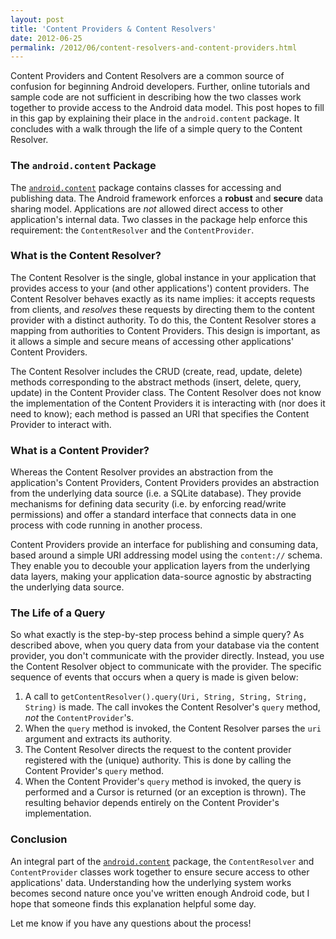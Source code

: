 ```yaml
---
layout: post
title: 'Content Providers & Content Resolvers'
date: 2012-06-25
permalink: /2012/06/content-resolvers-and-content-providers.html
---
```

Content Providers and Content Resolvers are a common source of confusion for beginning
Android developers. Further, online tutorials and sample code are not sufficient in
describing how the two classes work together to provide access to the Android data
model. This post hopes to fill in this gap by explaining their place in the
`android.content` package. It concludes with a walk through the life of a
simple query to the Content Resolver.

<!--more-->

### The `android.content` Package

The <a href="http://developer.android.com/reference/android/content/package-summary.html">`android.content`</a>
package contains classes for accessing and publishing data. The Android framework
enforces a **robust** and **secure** data sharing model. Applications are _not_
allowed direct access to other application's internal data. Two classes in the
package help enforce this requirement: the `ContentResolver` and the `ContentProvider`.

### What is the Content Resolver?

The Content Resolver is the single, global instance in your application that provides
access to your (and other applications') content providers. The Content Resolver
behaves exactly as its name implies: it accepts requests from clients, and _resolves_
these requests by directing them to the content provider with a distinct authority.
To do this, the Content Resolver stores a mapping from authorities to Content Providers.
This design is important, as it allows a simple and secure means of accessing other
applications' Content Providers.

The Content Resolver includes the CRUD (create, read, update, delete) methods corresponding
to the abstract methods (insert, delete, query, update) in the Content Provider class.
The Content Resolver does not know the implementation of the Content Providers it is
interacting with (nor does it need to know); each method is passed an URI that specifies
the Content Provider to interact with.

### What is a Content Provider?

Whereas the Content Resolver provides an abstraction from the application's Content Providers,
Content Providers provides an abstraction from the underlying data source
(i.e. a SQLite database). They provide mechanisms for defining data security (i.e. by
enforcing read/write permissions) and offer a standard interface that connects data
in one process with code running in another process.

Content Providers provide an interface for publishing and consuming data, based around a
simple URI addressing model using the `content://` schema. They enable you to decouble
your application layers from the underlying data layers, making your application
data-source agnostic by abstracting the underlying data source.

### The Life of a Query

So what exactly is the step-by-step process behind a simple query? As described above,
when you query data from your database via the content provider, you don't communicate
with the provider directly. Instead, you use the Content Resolver object to communicate
with the provider. The specific sequence of events that occurs when a query is made
is given below:

  1. A call to `getContentResolver().query(Uri, String, String, String, String)` is made. 
     The call invokes the Content Resolver's `query` method, _not_ the `ContentProvider`'s.
  2. When the `query` method is invoked, the Content Resolver parses the `uri` argument 
     and extracts its authority.
  3. The Content Resolver directs the request to the content provider registered with the
     (unique) authority. This is done by calling the Content Provider's `query` method.
  4. When the Content Provider's `query` method is invoked, the query is performed and
     a Cursor is returned (or an exception is thrown). The resulting behavior depends
     entirely on the Content Provider's implementation.

### Conclusion

An integral part of the 
<a href="http://developer.android.com/reference/android/content/package-summary.html">`android.content`</a>
package, the `ContentResolver` and `ContentProvider` classes work together to
ensure secure access to other applications' data. Understanding how the underlying
system works becomes second nature once you've written enough Android code, but I
hope that someone finds this explanation helpful some day.

Let me know if you have any questions about the process!